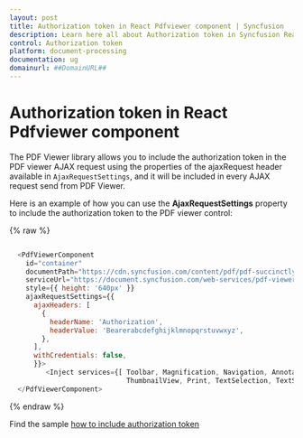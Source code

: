 ```yaml
---
layout: post
title: Authorization token in React Pdfviewer component | Syncfusion
description: Learn here all about Authorization token in Syncfusion React Pdfviewer component of Syncfusion Essential JS 2 and more.
control: Authorization token
platform: document-processing
documentation: ug
domainurl: ##DomainURL##
---
```


# Authorization token in React Pdfviewer component

The PDF Viewer library allows you to include the authorization token in the PDF viewer AJAX request using the properties of the ajaxRequest header available in `AjaxRequestSettings`, and it will be included in every AJAX request send from PDF Viewer.

Here is an example of how you can use the **AjaxRequestSettings** property to include the authorization token to the PDF viewer control:

{% raw %}

```javascript

  <PdfViewerComponent
    id="container"
    documentPath="https://cdn.syncfusion.com/content/pdf/pdf-succinctly.pdf"
    serviceUrl="https://document.syncfusion.com/web-services/pdf-viewer/api/pdfviewer/"
    style={{ height: '640px' }}
    ajaxRequestSettings={{
      ajaxHeaders: [
        {
          headerName: 'Authorization',
          headerValue: 'Bearerabcdefghijklmnopqrstuvwxyz',
        },
      ],
      withCredentials: false,
      }}>
         <Inject services={[ Toolbar, Magnification, Navigation, Annotation, LinkAnnotation, BookmarkView,
                             ThumbnailView, Print, TextSelection, TextSearch, FormDesigner, FormFields ]} />
  </PdfViewerComponent>

```
{% endraw %}

Find the sample [how to include authorization token](https://stackblitz.com/edit/react-njmuk3?file=src%2Findex.js)